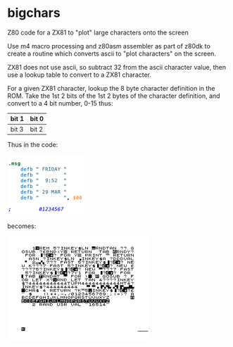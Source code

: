 # bigchars
Z80 code for a ZX81 to "plot" large characters onto the screen

Use m4 macro processing and z80asm assembler as part of z80dk to create a routine
which converts ascii to "plot characters" on the screen.

ZX81 does not use ascii, so subtract 32 from the ascii character value, then use a
lookup table to convert to a ZX81 character.

For a given ZX81 character, lookup the 8 byte character definition in the ROM.
Take the 1st 2 bits of the 1st 2 bytes of the character definition, and convert
to a 4 bit number, 0-15 thus:

| bit 1 | bit 0 |
| ----- |-------|
| bit 3 | bit 2 |

Thus in the code:

![Alt text](code.png?raw=true "Text definition")

becomes:

![Alt text](screen.gif?raw=true "ZX81 Screen")
